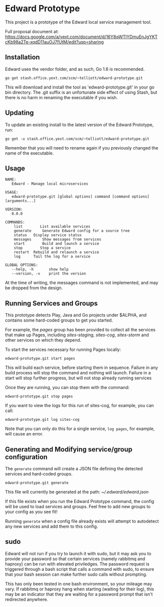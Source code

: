 # Edward Prototype

This project is a prototype of the Edward local service management tool.

Full proposal document at: https://docs.google.com/a/yext.com/document/d/16Y8qWTlYDmuEnJgYKTcKb98a2Te-xqdD11auOJ7fUtM/edit?usp=sharing

## Installation

Edward uses the vendor folder, and as such, Go 1.6 is recommended.

    go get stash.office.yext.com/scm/~telliott/edward-prototype.git

This will download and install the tool as 'edward-prototype.git' in your go bin directory. The .git suffix is an unfortunate side effect of using Stash, but there is no harm in renaming the executable if you wish.

## Updating

To update an existing install to the latest version of the Edward Prototype, run:

    go get -u stash.office.yext.com/scm/~telliott/edward-prototype.git

Remember that you will need to rename again if you previously changed the name of the executable.

## Usage

    NAME:
       Edward - Manage local microservices
    
    USAGE:
       edward-prototype.git [global options] command [command options] [arguments...]
    
    VERSION:
       0.0.0

    COMMANDS:
        list	    List available services
        generate	 Generate Edward config for a source tree
        status	 Display service status
        messages	 Show messages from services
        start   	 Build and launch a service
        stop	    Stop a service
        restart	 Rebuild and relaunch a service
        log		 Tail the log for a service

    GLOBAL OPTIONS:
       --help, -h		show help
       --version, -v	print the version

At the time of writing, the messages command is not implemented, and may be dropped from the design.

## Running Services and Groups

This prototype detects Play, Java and Go projects under $ALPHA, and contains some hard-coded groups to get you started.

For example, the *pages* group has been provided to collect all the services that make up Pages, including *sites-staging*, *sites-cog*, *sites-storm* and other services on which they depend.

To start the services necessary for running Pages locally:

    edward-prototype.git start pages
    
This will build each service, before starting them in sequence. Failure in any build process will stop the command and nothing will launch. Failure in a start will stop further progress, but will not stop already running services
    
Once they are running, you can stop them with the command:

    edward-prototype.git stop pages
    
If you want to view the logs for this run of sites-cog, for example, you can call:

    edward-prototype.git log sites-cog
    
Note that you can only do this for a single service, `log pages`, for example, will cause an error.

## Generating and Modifying service/group configuration

The `generate` command will create a JSON file defining the detected services and hard-coded groups.

    edward-prototype.git generate

This file will currently be generated at the path: *~/.edward/edward.json*

If this file exists when you run the Edward Prototype command, the config will be used to load services and groups. Feel free to add new groups to your config as you see fit!

Running `generate` when a config file already exists will attempt to autodetect any new services and add them to this config.

## sudo

Edward will not run if you try to launch it with sudo, but it may ask you to provide your password so that certain services (namely rabbitmq and haproxy) can be run with elevated priviledges. The password request is triggered through a bash script that calls a command with sudo, to ensure that your bash session can make further sudo calls without prompting.

This has only been tested in one bash environment, so your mileage may vary. If rabbitmq or haproxy hang when starting (waiting for their log), this may be an indicator that they are waiting for a password prompt that isn't redirected anywhere.

